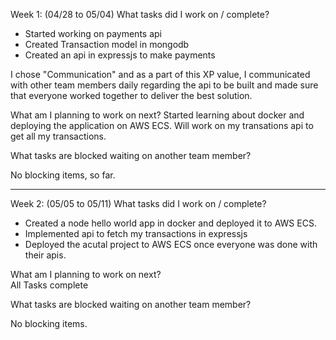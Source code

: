 
Week 1: (04/28 to 05/04)
What tasks did I work on / complete?
- Started working on payments api
- Created Transaction model in mongodb
- Created an api in expressjs to make payments

I chose "Communication" and as a part of this XP value, I communicated with other team members daily regarding the api to be built and made sure that everyone worked together to deliver the best solution.
 
What am I planning to work on next?
Started learning about docker and deploying the application on AWS ECS. Will work on my transations api to get all my transactions.

What tasks are blocked waiting on another team member?

No blocking items, so far.

----------------------------------------------------------------------------------------------------------------

Week 2: (05/05 to 05/11)
What tasks did I work on / complete?
- Created a node hello world app in docker and deployed it to AWS ECS.
- Implemented api to fetch my transactions in expressjs
- Deployed the acutal project to AWS ECS once everyone was done with their apis.


What am I planning to work on next?<br>
All Tasks complete

What tasks are blocked waiting on another team member?

No blocking items.